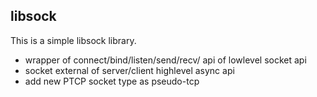 ## libsock
This is a simple libsock library.

* wrapper of connect/bind/listen/send/recv/ api of lowlevel socket api
* socket external of server/client highlevel async api
* add new PTCP socket type as pseudo-tcp
